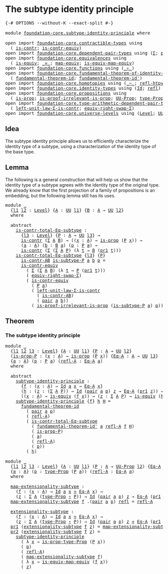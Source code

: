 # The subtype identity principle

<pre class="Agda"><a id="43" class="Symbol">{-#</a> <a id="47" class="Keyword">OPTIONS</a> <a id="55" class="Pragma">--without-K</a> <a id="67" class="Pragma">--exact-split</a> <a id="81" class="Symbol">#-}</a>

<a id="86" class="Keyword">module</a> <a id="93" href="foundation-core.subtype-identity-principle.html" class="Module">foundation-core.subtype-identity-principle</a> <a id="136" class="Keyword">where</a>

<a id="143" class="Keyword">open</a> <a id="148" class="Keyword">import</a> <a id="155" href="foundation-core.contractible-types.html" class="Module">foundation-core.contractible-types</a> <a id="190" class="Keyword">using</a>
  <a id="198" class="Symbol">(</a> <a id="200" href="foundation-core.contractible-types.html#992" class="Function">is-contr</a><a id="208" class="Symbol">;</a> <a id="210" href="foundation-core.contractible-types.html#3297" class="Function">is-contr-equiv</a><a id="224" class="Symbol">)</a>
<a id="226" class="Keyword">open</a> <a id="231" class="Keyword">import</a> <a id="238" href="foundation-core.dependent-pair-types.html" class="Module">foundation-core.dependent-pair-types</a> <a id="275" class="Keyword">using</a> <a id="281" class="Symbol">(</a><a id="282" href="foundation-core.dependent-pair-types.html#502" class="Record">Σ</a><a id="283" class="Symbol">;</a> <a id="285" href="foundation-core.dependent-pair-types.html#575" class="InductiveConstructor">pair</a><a id="289" class="Symbol">;</a> <a id="291" href="foundation-core.dependent-pair-types.html#592" class="Field">pr1</a><a id="294" class="Symbol">;</a> <a id="296" href="foundation-core.dependent-pair-types.html#604" class="Field">pr2</a><a id="299" class="Symbol">)</a>
<a id="301" class="Keyword">open</a> <a id="306" class="Keyword">import</a> <a id="313" href="foundation-core.equivalences.html" class="Module">foundation-core.equivalences</a> <a id="342" class="Keyword">using</a>
  <a id="350" class="Symbol">(</a> <a id="352" href="foundation-core.equivalences.html#1542" class="Function">is-equiv</a><a id="360" class="Symbol">;</a> <a id="362" href="foundation-core.equivalences.html#1607" class="Function Operator">_≃_</a><a id="365" class="Symbol">;</a> <a id="367" href="foundation-core.equivalences.html#1807" class="Function">map-equiv</a><a id="376" class="Symbol">;</a> <a id="378" href="foundation-core.equivalences.html#1862" class="Function">is-equiv-map-equiv</a><a id="396" class="Symbol">)</a>
<a id="398" class="Keyword">open</a> <a id="403" class="Keyword">import</a> <a id="410" href="foundation-core.functions.html" class="Module">foundation-core.functions</a> <a id="436" class="Keyword">using</a> <a id="442" class="Symbol">(</a><a id="443" href="foundation-core.functions.html#407" class="Function Operator">_∘_</a><a id="446" class="Symbol">)</a>
<a id="448" class="Keyword">open</a> <a id="453" class="Keyword">import</a> <a id="460" href="foundation-core.fundamental-theorem-of-identity-types.html" class="Module">foundation-core.fundamental-theorem-of-identity-types</a> <a id="514" class="Keyword">using</a>
  <a id="522" class="Symbol">(</a> <a id="524" href="foundation-core.fundamental-theorem-of-identity-types.html#1888" class="Function">fundamental-theorem-id</a><a id="546" class="Symbol">;</a> <a id="548" href="foundation-core.fundamental-theorem-of-identity-types.html#2160" class="Function">fundamental-theorem-id&#39;</a><a id="571" class="Symbol">)</a>
<a id="573" class="Keyword">open</a> <a id="578" class="Keyword">import</a> <a id="585" href="foundation-core.homotopies.html" class="Module">foundation-core.homotopies</a> <a id="612" class="Keyword">using</a> <a id="618" class="Symbol">(</a><a id="619" href="foundation-core.homotopies.html#545" class="Function Operator">_~_</a><a id="622" class="Symbol">;</a> <a id="624" href="foundation-core.homotopies.html#710" class="Function">refl-htpy</a><a id="633" class="Symbol">)</a>
<a id="635" class="Keyword">open</a> <a id="640" class="Keyword">import</a> <a id="647" href="foundation-core.identity-types.html" class="Module">foundation-core.identity-types</a> <a id="678" class="Keyword">using</a> <a id="684" class="Symbol">(</a><a id="685" href="foundation-core.identity-types.html#1754" class="Datatype">Id</a><a id="687" class="Symbol">;</a> <a id="689" href="foundation-core.identity-types.html#1807" class="InductiveConstructor">refl</a><a id="693" class="Symbol">)</a>
<a id="695" class="Keyword">open</a> <a id="700" class="Keyword">import</a> <a id="707" href="foundation-core.propositions.html" class="Module">foundation-core.propositions</a> <a id="736" class="Keyword">using</a>
  <a id="744" class="Symbol">(</a> <a id="746" href="foundation-core.propositions.html#1295" class="Function">is-prop</a><a id="753" class="Symbol">;</a> <a id="755" href="foundation-core.propositions.html#3036" class="Function">is-proof-irrelevant-is-prop</a><a id="782" class="Symbol">;</a> <a id="784" href="foundation-core.propositions.html#1380" class="Function">UU-Prop</a><a id="791" class="Symbol">;</a> <a id="793" href="foundation-core.propositions.html#1482" class="Function">type-Prop</a><a id="802" class="Symbol">;</a> <a id="804" href="foundation-core.propositions.html#1549" class="Function">is-prop-type-Prop</a><a id="821" class="Symbol">)</a>
<a id="823" class="Keyword">open</a> <a id="828" class="Keyword">import</a> <a id="835" href="foundation-core.type-arithmetic-dependent-pair-types.html" class="Module">foundation-core.type-arithmetic-dependent-pair-types</a> <a id="888" class="Keyword">using</a>
  <a id="896" class="Symbol">(</a> <a id="898" href="foundation-core.type-arithmetic-dependent-pair-types.html#3077" class="Function">left-unit-law-Σ-is-contr</a><a id="922" class="Symbol">;</a> <a id="924" href="foundation-core.type-arithmetic-dependent-pair-types.html#11499" class="Function">equiv-right-swap-Σ</a><a id="942" class="Symbol">)</a>
<a id="944" class="Keyword">open</a> <a id="949" class="Keyword">import</a> <a id="956" href="foundation-core.universe-levels.html" class="Module">foundation-core.universe-levels</a> <a id="988" class="Keyword">using</a> <a id="994" class="Symbol">(</a><a id="995" href="Agda.Primitive.html#597" class="Postulate">Level</a><a id="1000" class="Symbol">;</a> <a id="1002" href="foundation-core.universe-levels.html#222" class="Primitive">UU</a><a id="1004" class="Symbol">;</a> <a id="1006" href="Agda.Primitive.html#810" class="Primitive Operator">_⊔_</a><a id="1009" class="Symbol">)</a>
</pre>
## Idea

The subtype identity principle allows us to efficiently characterize the identity type of a subtype, using a characterization of the identity type of the base type.

## Lemma

The following is a general construction that will help us show that the identity type of a subtype agrees with the identity type of the  original type. We already know that the first projection of a family of propositions is an embedding, but the following lemma still has its uses.

<pre class="Agda"><a id="1493" class="Keyword">module</a> <a id="1500" href="foundation-core.subtype-identity-principle.html#1500" class="Module">_</a>
  <a id="1504" class="Symbol">{</a><a id="1505" href="foundation-core.subtype-identity-principle.html#1505" class="Bound">l1</a> <a id="1508" href="foundation-core.subtype-identity-principle.html#1508" class="Bound">l2</a> <a id="1511" class="Symbol">:</a> <a id="1513" href="Agda.Primitive.html#597" class="Postulate">Level</a><a id="1518" class="Symbol">}</a> <a id="1520" class="Symbol">{</a><a id="1521" href="foundation-core.subtype-identity-principle.html#1521" class="Bound">A</a> <a id="1523" class="Symbol">:</a> <a id="1525" href="foundation-core.universe-levels.html#222" class="Primitive">UU</a> <a id="1528" href="foundation-core.subtype-identity-principle.html#1505" class="Bound">l1</a><a id="1530" class="Symbol">}</a> <a id="1532" class="Symbol">{</a><a id="1533" href="foundation-core.subtype-identity-principle.html#1533" class="Bound">B</a> <a id="1535" class="Symbol">:</a> <a id="1537" href="foundation-core.subtype-identity-principle.html#1521" class="Bound">A</a> <a id="1539" class="Symbol">→</a> <a id="1541" href="foundation-core.universe-levels.html#222" class="Primitive">UU</a> <a id="1544" href="foundation-core.subtype-identity-principle.html#1508" class="Bound">l2</a><a id="1546" class="Symbol">}</a>
  <a id="1550" class="Keyword">where</a>

  <a id="1559" class="Keyword">abstract</a>
    <a id="1572" href="foundation-core.subtype-identity-principle.html#1572" class="Function">is-contr-total-Eq-subtype</a> <a id="1598" class="Symbol">:</a>
      <a id="1606" class="Symbol">{</a><a id="1607" href="foundation-core.subtype-identity-principle.html#1607" class="Bound">l3</a> <a id="1610" class="Symbol">:</a> <a id="1612" href="Agda.Primitive.html#597" class="Postulate">Level</a><a id="1617" class="Symbol">}</a> <a id="1619" class="Symbol">{</a><a id="1620" href="foundation-core.subtype-identity-principle.html#1620" class="Bound">P</a> <a id="1622" class="Symbol">:</a> <a id="1624" href="foundation-core.subtype-identity-principle.html#1521" class="Bound">A</a> <a id="1626" class="Symbol">→</a> <a id="1628" href="foundation-core.universe-levels.html#222" class="Primitive">UU</a> <a id="1631" href="foundation-core.subtype-identity-principle.html#1607" class="Bound">l3</a><a id="1633" class="Symbol">}</a> <a id="1635" class="Symbol">→</a>
      <a id="1643" href="foundation-core.contractible-types.html#992" class="Function">is-contr</a> <a id="1652" class="Symbol">(</a><a id="1653" href="foundation-core.dependent-pair-types.html#502" class="Record">Σ</a> <a id="1655" href="foundation-core.subtype-identity-principle.html#1521" class="Bound">A</a> <a id="1657" href="foundation-core.subtype-identity-principle.html#1533" class="Bound">B</a><a id="1658" class="Symbol">)</a> <a id="1660" class="Symbol">→</a> <a id="1662" class="Symbol">((</a><a id="1664" href="foundation-core.subtype-identity-principle.html#1664" class="Bound">x</a> <a id="1666" class="Symbol">:</a> <a id="1668" href="foundation-core.subtype-identity-principle.html#1521" class="Bound">A</a><a id="1669" class="Symbol">)</a> <a id="1671" class="Symbol">→</a> <a id="1673" href="foundation-core.propositions.html#1295" class="Function">is-prop</a> <a id="1681" class="Symbol">(</a><a id="1682" href="foundation-core.subtype-identity-principle.html#1620" class="Bound">P</a> <a id="1684" href="foundation-core.subtype-identity-principle.html#1664" class="Bound">x</a><a id="1685" class="Symbol">))</a> <a id="1688" class="Symbol">→</a>
      <a id="1696" class="Symbol">(</a><a id="1697" href="foundation-core.subtype-identity-principle.html#1697" class="Bound">a</a> <a id="1699" class="Symbol">:</a> <a id="1701" href="foundation-core.subtype-identity-principle.html#1521" class="Bound">A</a><a id="1702" class="Symbol">)</a> <a id="1704" class="Symbol">(</a><a id="1705" href="foundation-core.subtype-identity-principle.html#1705" class="Bound">b</a> <a id="1707" class="Symbol">:</a> <a id="1709" href="foundation-core.subtype-identity-principle.html#1533" class="Bound">B</a> <a id="1711" href="foundation-core.subtype-identity-principle.html#1697" class="Bound">a</a><a id="1712" class="Symbol">)</a> <a id="1714" class="Symbol">(</a><a id="1715" href="foundation-core.subtype-identity-principle.html#1715" class="Bound">p</a> <a id="1717" class="Symbol">:</a> <a id="1719" href="foundation-core.subtype-identity-principle.html#1620" class="Bound">P</a> <a id="1721" href="foundation-core.subtype-identity-principle.html#1697" class="Bound">a</a><a id="1722" class="Symbol">)</a> <a id="1724" class="Symbol">→</a>
      <a id="1732" href="foundation-core.contractible-types.html#992" class="Function">is-contr</a> <a id="1741" class="Symbol">(</a><a id="1742" href="foundation-core.dependent-pair-types.html#502" class="Record">Σ</a> <a id="1744" class="Symbol">(</a><a id="1745" href="foundation-core.dependent-pair-types.html#502" class="Record">Σ</a> <a id="1747" href="foundation-core.subtype-identity-principle.html#1521" class="Bound">A</a> <a id="1749" href="foundation-core.subtype-identity-principle.html#1620" class="Bound">P</a><a id="1750" class="Symbol">)</a> <a id="1752" class="Symbol">(λ</a> <a id="1755" href="foundation-core.subtype-identity-principle.html#1755" class="Bound">t</a> <a id="1757" class="Symbol">→</a> <a id="1759" href="foundation-core.subtype-identity-principle.html#1533" class="Bound">B</a> <a id="1761" class="Symbol">(</a><a id="1762" href="foundation-core.dependent-pair-types.html#592" class="Field">pr1</a> <a id="1766" href="foundation-core.subtype-identity-principle.html#1755" class="Bound">t</a><a id="1767" class="Symbol">)))</a>
    <a id="1775" href="foundation-core.subtype-identity-principle.html#1572" class="Function">is-contr-total-Eq-subtype</a> <a id="1801" class="Symbol">{</a><a id="1802" href="foundation-core.subtype-identity-principle.html#1802" class="Bound">l3</a><a id="1804" class="Symbol">}</a> <a id="1806" class="Symbol">{</a><a id="1807" href="foundation-core.subtype-identity-principle.html#1807" class="Bound">P</a><a id="1808" class="Symbol">}</a>
      <a id="1816" href="foundation-core.subtype-identity-principle.html#1816" class="Bound">is-contr-AB</a> <a id="1828" href="foundation-core.subtype-identity-principle.html#1828" class="Bound">is-subtype-P</a> <a id="1841" href="foundation-core.subtype-identity-principle.html#1841" class="Bound">a</a> <a id="1843" href="foundation-core.subtype-identity-principle.html#1843" class="Bound">b</a> <a id="1845" href="foundation-core.subtype-identity-principle.html#1845" class="Bound">p</a> <a id="1847" class="Symbol">=</a>
      <a id="1855" href="foundation-core.contractible-types.html#3297" class="Function">is-contr-equiv</a>
        <a id="1878" class="Symbol">(</a> <a id="1880" href="foundation-core.dependent-pair-types.html#502" class="Record">Σ</a> <a id="1882" class="Symbol">(</a><a id="1883" href="foundation-core.dependent-pair-types.html#502" class="Record">Σ</a> <a id="1885" href="foundation-core.subtype-identity-principle.html#1521" class="Bound">A</a> <a id="1887" href="foundation-core.subtype-identity-principle.html#1533" class="Bound">B</a><a id="1888" class="Symbol">)</a> <a id="1890" class="Symbol">(λ</a> <a id="1893" href="foundation-core.subtype-identity-principle.html#1893" class="Bound">t</a> <a id="1895" class="Symbol">→</a> <a id="1897" href="foundation-core.subtype-identity-principle.html#1807" class="Bound">P</a> <a id="1899" class="Symbol">(</a><a id="1900" href="foundation-core.dependent-pair-types.html#592" class="Field">pr1</a> <a id="1904" href="foundation-core.subtype-identity-principle.html#1893" class="Bound">t</a><a id="1905" class="Symbol">)))</a>
        <a id="1917" class="Symbol">(</a> <a id="1919" href="foundation-core.type-arithmetic-dependent-pair-types.html#11499" class="Function">equiv-right-swap-Σ</a><a id="1937" class="Symbol">)</a>
        <a id="1947" class="Symbol">(</a> <a id="1949" href="foundation-core.contractible-types.html#3297" class="Function">is-contr-equiv</a>
          <a id="1974" class="Symbol">(</a> <a id="1976" href="foundation-core.subtype-identity-principle.html#1807" class="Bound">P</a> <a id="1978" href="foundation-core.subtype-identity-principle.html#1841" class="Bound">a</a><a id="1979" class="Symbol">)</a>
          <a id="1991" class="Symbol">(</a> <a id="1993" href="foundation-core.type-arithmetic-dependent-pair-types.html#3077" class="Function">left-unit-law-Σ-is-contr</a>
            <a id="2030" class="Symbol">(</a> <a id="2032" href="foundation-core.subtype-identity-principle.html#1816" class="Bound">is-contr-AB</a><a id="2043" class="Symbol">)</a>
            <a id="2057" class="Symbol">(</a> <a id="2059" href="foundation-core.dependent-pair-types.html#575" class="InductiveConstructor">pair</a> <a id="2064" href="foundation-core.subtype-identity-principle.html#1841" class="Bound">a</a> <a id="2066" href="foundation-core.subtype-identity-principle.html#1843" class="Bound">b</a><a id="2067" class="Symbol">))</a>
          <a id="2080" class="Symbol">(</a> <a id="2082" href="foundation-core.propositions.html#3036" class="Function">is-proof-irrelevant-is-prop</a> <a id="2110" class="Symbol">(</a><a id="2111" href="foundation-core.subtype-identity-principle.html#1828" class="Bound">is-subtype-P</a> <a id="2124" href="foundation-core.subtype-identity-principle.html#1841" class="Bound">a</a><a id="2125" class="Symbol">)</a> <a id="2127" href="foundation-core.subtype-identity-principle.html#1845" class="Bound">p</a><a id="2128" class="Symbol">))</a>
</pre>
## Theorem

### The subtype identity principle

<pre class="Agda"><a id="2192" class="Keyword">module</a> <a id="2199" href="foundation-core.subtype-identity-principle.html#2199" class="Module">_</a>
  <a id="2203" class="Symbol">{</a><a id="2204" href="foundation-core.subtype-identity-principle.html#2204" class="Bound">l1</a> <a id="2207" href="foundation-core.subtype-identity-principle.html#2207" class="Bound">l2</a> <a id="2210" href="foundation-core.subtype-identity-principle.html#2210" class="Bound">l3</a> <a id="2213" class="Symbol">:</a> <a id="2215" href="Agda.Primitive.html#597" class="Postulate">Level</a><a id="2220" class="Symbol">}</a> <a id="2222" class="Symbol">{</a><a id="2223" href="foundation-core.subtype-identity-principle.html#2223" class="Bound">A</a> <a id="2225" class="Symbol">:</a> <a id="2227" href="foundation-core.universe-levels.html#222" class="Primitive">UU</a> <a id="2230" href="foundation-core.subtype-identity-principle.html#2204" class="Bound">l1</a><a id="2232" class="Symbol">}</a> <a id="2234" class="Symbol">{</a><a id="2235" href="foundation-core.subtype-identity-principle.html#2235" class="Bound">P</a> <a id="2237" class="Symbol">:</a> <a id="2239" href="foundation-core.subtype-identity-principle.html#2223" class="Bound">A</a> <a id="2241" class="Symbol">→</a> <a id="2243" href="foundation-core.universe-levels.html#222" class="Primitive">UU</a> <a id="2246" href="foundation-core.subtype-identity-principle.html#2207" class="Bound">l2</a><a id="2248" class="Symbol">}</a>
  <a id="2252" class="Symbol">(</a><a id="2253" href="foundation-core.subtype-identity-principle.html#2253" class="Bound">is-prop-P</a> <a id="2263" class="Symbol">:</a> <a id="2265" class="Symbol">(</a><a id="2266" href="foundation-core.subtype-identity-principle.html#2266" class="Bound">x</a> <a id="2268" class="Symbol">:</a> <a id="2270" href="foundation-core.subtype-identity-principle.html#2223" class="Bound">A</a><a id="2271" class="Symbol">)</a> <a id="2273" class="Symbol">→</a> <a id="2275" href="foundation-core.propositions.html#1295" class="Function">is-prop</a> <a id="2283" class="Symbol">(</a><a id="2284" href="foundation-core.subtype-identity-principle.html#2235" class="Bound">P</a> <a id="2286" href="foundation-core.subtype-identity-principle.html#2266" class="Bound">x</a><a id="2287" class="Symbol">))</a> <a id="2290" class="Symbol">{</a><a id="2291" href="foundation-core.subtype-identity-principle.html#2291" class="Bound">Eq-A</a> <a id="2296" class="Symbol">:</a> <a id="2298" href="foundation-core.subtype-identity-principle.html#2223" class="Bound">A</a> <a id="2300" class="Symbol">→</a> <a id="2302" href="foundation-core.universe-levels.html#222" class="Primitive">UU</a> <a id="2305" href="foundation-core.subtype-identity-principle.html#2210" class="Bound">l3</a><a id="2307" class="Symbol">}</a>
  <a id="2311" class="Symbol">{</a><a id="2312" href="foundation-core.subtype-identity-principle.html#2312" class="Bound">a</a> <a id="2314" class="Symbol">:</a> <a id="2316" href="foundation-core.subtype-identity-principle.html#2223" class="Bound">A</a><a id="2317" class="Symbol">}</a> <a id="2319" class="Symbol">(</a><a id="2320" href="foundation-core.subtype-identity-principle.html#2320" class="Bound">p</a> <a id="2322" class="Symbol">:</a> <a id="2324" href="foundation-core.subtype-identity-principle.html#2235" class="Bound">P</a> <a id="2326" href="foundation-core.subtype-identity-principle.html#2312" class="Bound">a</a><a id="2327" class="Symbol">)</a> <a id="2329" class="Symbol">(</a><a id="2330" href="foundation-core.subtype-identity-principle.html#2330" class="Bound">refl-A</a> <a id="2337" class="Symbol">:</a> <a id="2339" href="foundation-core.subtype-identity-principle.html#2291" class="Bound">Eq-A</a> <a id="2344" href="foundation-core.subtype-identity-principle.html#2312" class="Bound">a</a><a id="2345" class="Symbol">)</a>
  <a id="2349" class="Keyword">where</a>

  <a id="2358" class="Keyword">abstract</a>
    <a id="2371" href="foundation-core.subtype-identity-principle.html#2371" class="Function">subtype-identity-principle</a> <a id="2398" class="Symbol">:</a>
      <a id="2406" class="Symbol">{</a><a id="2407" href="foundation-core.subtype-identity-principle.html#2407" class="Bound">f</a> <a id="2409" class="Symbol">:</a> <a id="2411" class="Symbol">(</a><a id="2412" href="foundation-core.subtype-identity-principle.html#2412" class="Bound">x</a> <a id="2414" class="Symbol">:</a> <a id="2416" href="foundation-core.subtype-identity-principle.html#2223" class="Bound">A</a><a id="2417" class="Symbol">)</a> <a id="2419" class="Symbol">→</a> <a id="2421" href="foundation-core.identity-types.html#1754" class="Datatype">Id</a> <a id="2424" href="foundation-core.subtype-identity-principle.html#2312" class="Bound">a</a> <a id="2426" href="foundation-core.subtype-identity-principle.html#2412" class="Bound">x</a> <a id="2428" class="Symbol">→</a> <a id="2430" href="foundation-core.subtype-identity-principle.html#2291" class="Bound">Eq-A</a> <a id="2435" href="foundation-core.subtype-identity-principle.html#2412" class="Bound">x</a><a id="2436" class="Symbol">}</a>
      <a id="2444" class="Symbol">(</a><a id="2445" href="foundation-core.subtype-identity-principle.html#2445" class="Bound">h</a> <a id="2447" class="Symbol">:</a> <a id="2449" class="Symbol">(</a><a id="2450" href="foundation-core.subtype-identity-principle.html#2450" class="Bound">z</a> <a id="2452" class="Symbol">:</a> <a id="2454" class="Symbol">(</a><a id="2455" href="foundation-core.dependent-pair-types.html#502" class="Record">Σ</a> <a id="2457" href="foundation-core.subtype-identity-principle.html#2223" class="Bound">A</a> <a id="2459" href="foundation-core.subtype-identity-principle.html#2235" class="Bound">P</a><a id="2460" class="Symbol">))</a> <a id="2463" class="Symbol">→</a> <a id="2465" href="foundation-core.identity-types.html#1754" class="Datatype">Id</a> <a id="2468" class="Symbol">(</a><a id="2469" href="foundation-core.dependent-pair-types.html#575" class="InductiveConstructor">pair</a> <a id="2474" href="foundation-core.subtype-identity-principle.html#2312" class="Bound">a</a> <a id="2476" href="foundation-core.subtype-identity-principle.html#2320" class="Bound">p</a><a id="2477" class="Symbol">)</a> <a id="2479" href="foundation-core.subtype-identity-principle.html#2450" class="Bound">z</a> <a id="2481" class="Symbol">→</a> <a id="2483" href="foundation-core.subtype-identity-principle.html#2291" class="Bound">Eq-A</a> <a id="2488" class="Symbol">(</a><a id="2489" href="foundation-core.dependent-pair-types.html#592" class="Field">pr1</a> <a id="2493" href="foundation-core.subtype-identity-principle.html#2450" class="Bound">z</a><a id="2494" class="Symbol">))</a> <a id="2497" class="Symbol">→</a>
      <a id="2505" class="Symbol">((</a><a id="2507" href="foundation-core.subtype-identity-principle.html#2507" class="Bound">x</a> <a id="2509" class="Symbol">:</a> <a id="2511" href="foundation-core.subtype-identity-principle.html#2223" class="Bound">A</a><a id="2512" class="Symbol">)</a> <a id="2514" class="Symbol">→</a> <a id="2516" href="foundation-core.equivalences.html#1542" class="Function">is-equiv</a> <a id="2525" class="Symbol">(</a><a id="2526" href="foundation-core.subtype-identity-principle.html#2407" class="Bound">f</a> <a id="2528" href="foundation-core.subtype-identity-principle.html#2507" class="Bound">x</a><a id="2529" class="Symbol">))</a> <a id="2532" class="Symbol">→</a> <a id="2534" class="Symbol">(</a><a id="2535" href="foundation-core.subtype-identity-principle.html#2535" class="Bound">z</a> <a id="2537" class="Symbol">:</a> <a id="2539" href="foundation-core.dependent-pair-types.html#502" class="Record">Σ</a> <a id="2541" href="foundation-core.subtype-identity-principle.html#2223" class="Bound">A</a> <a id="2543" href="foundation-core.subtype-identity-principle.html#2235" class="Bound">P</a><a id="2544" class="Symbol">)</a> <a id="2546" class="Symbol">→</a> <a id="2548" href="foundation-core.equivalences.html#1542" class="Function">is-equiv</a> <a id="2557" class="Symbol">(</a><a id="2558" href="foundation-core.subtype-identity-principle.html#2445" class="Bound">h</a> <a id="2560" href="foundation-core.subtype-identity-principle.html#2535" class="Bound">z</a><a id="2561" class="Symbol">)</a>
    <a id="2567" href="foundation-core.subtype-identity-principle.html#2371" class="Function">subtype-identity-principle</a> <a id="2594" class="Symbol">{</a><a id="2595" href="foundation-core.subtype-identity-principle.html#2595" class="Bound">f</a><a id="2596" class="Symbol">}</a> <a id="2598" href="foundation-core.subtype-identity-principle.html#2598" class="Bound">h</a> <a id="2600" href="foundation-core.subtype-identity-principle.html#2600" class="Bound">H</a> <a id="2602" class="Symbol">=</a>
      <a id="2610" href="foundation-core.fundamental-theorem-of-identity-types.html#1888" class="Function">fundamental-theorem-id</a>
        <a id="2641" class="Symbol">(</a> <a id="2643" href="foundation-core.dependent-pair-types.html#575" class="InductiveConstructor">pair</a> <a id="2648" href="foundation-core.subtype-identity-principle.html#2312" class="Bound">a</a> <a id="2650" href="foundation-core.subtype-identity-principle.html#2320" class="Bound">p</a><a id="2651" class="Symbol">)</a>
        <a id="2661" class="Symbol">(</a> <a id="2663" href="foundation-core.subtype-identity-principle.html#2330" class="Bound">refl-A</a><a id="2669" class="Symbol">)</a>
        <a id="2679" class="Symbol">(</a> <a id="2681" href="foundation-core.subtype-identity-principle.html#1572" class="Function">is-contr-total-Eq-subtype</a>
          <a id="2717" class="Symbol">(</a> <a id="2719" href="foundation-core.fundamental-theorem-of-identity-types.html#2160" class="Function">fundamental-theorem-id&#39;</a> <a id="2743" href="foundation-core.subtype-identity-principle.html#2312" class="Bound">a</a> <a id="2745" href="foundation-core.subtype-identity-principle.html#2330" class="Bound">refl-A</a> <a id="2752" href="foundation-core.subtype-identity-principle.html#2595" class="Bound">f</a> <a id="2754" href="foundation-core.subtype-identity-principle.html#2600" class="Bound">H</a><a id="2755" class="Symbol">)</a>
          <a id="2767" class="Symbol">(</a> <a id="2769" href="foundation-core.subtype-identity-principle.html#2253" class="Bound">is-prop-P</a><a id="2778" class="Symbol">)</a>
          <a id="2790" class="Symbol">(</a> <a id="2792" href="foundation-core.subtype-identity-principle.html#2312" class="Bound">a</a><a id="2793" class="Symbol">)</a>
          <a id="2805" class="Symbol">(</a> <a id="2807" href="foundation-core.subtype-identity-principle.html#2330" class="Bound">refl-A</a><a id="2813" class="Symbol">)</a>
          <a id="2825" class="Symbol">(</a> <a id="2827" href="foundation-core.subtype-identity-principle.html#2320" class="Bound">p</a><a id="2828" class="Symbol">))</a>
        <a id="2839" class="Symbol">(</a> <a id="2841" href="foundation-core.subtype-identity-principle.html#2598" class="Bound">h</a><a id="2842" class="Symbol">)</a>

<a id="2845" class="Keyword">module</a> <a id="2852" href="foundation-core.subtype-identity-principle.html#2852" class="Module">_</a>
  <a id="2856" class="Symbol">{</a><a id="2857" href="foundation-core.subtype-identity-principle.html#2857" class="Bound">l1</a> <a id="2860" href="foundation-core.subtype-identity-principle.html#2860" class="Bound">l2</a> <a id="2863" href="foundation-core.subtype-identity-principle.html#2863" class="Bound">l3</a> <a id="2866" class="Symbol">:</a> <a id="2868" href="Agda.Primitive.html#597" class="Postulate">Level</a><a id="2873" class="Symbol">}</a> <a id="2875" class="Symbol">{</a><a id="2876" href="foundation-core.subtype-identity-principle.html#2876" class="Bound">A</a> <a id="2878" class="Symbol">:</a> <a id="2880" href="foundation-core.universe-levels.html#222" class="Primitive">UU</a> <a id="2883" href="foundation-core.subtype-identity-principle.html#2857" class="Bound">l1</a><a id="2885" class="Symbol">}</a> <a id="2887" class="Symbol">(</a><a id="2888" href="foundation-core.subtype-identity-principle.html#2888" class="Bound">P</a> <a id="2890" class="Symbol">:</a> <a id="2892" href="foundation-core.subtype-identity-principle.html#2876" class="Bound">A</a> <a id="2894" class="Symbol">→</a> <a id="2896" href="foundation-core.propositions.html#1380" class="Function">UU-Prop</a> <a id="2904" href="foundation-core.subtype-identity-principle.html#2860" class="Bound">l2</a><a id="2906" class="Symbol">)</a> <a id="2908" class="Symbol">{</a><a id="2909" href="foundation-core.subtype-identity-principle.html#2909" class="Bound">Eq-A</a> <a id="2914" class="Symbol">:</a> <a id="2916" href="foundation-core.subtype-identity-principle.html#2876" class="Bound">A</a> <a id="2918" class="Symbol">→</a> <a id="2920" href="foundation-core.universe-levels.html#222" class="Primitive">UU</a> <a id="2923" href="foundation-core.subtype-identity-principle.html#2863" class="Bound">l3</a><a id="2925" class="Symbol">}</a>
  <a id="2929" class="Symbol">{</a><a id="2930" href="foundation-core.subtype-identity-principle.html#2930" class="Bound">a</a> <a id="2932" class="Symbol">:</a> <a id="2934" href="foundation-core.subtype-identity-principle.html#2876" class="Bound">A</a><a id="2935" class="Symbol">}</a> <a id="2937" class="Symbol">(</a><a id="2938" href="foundation-core.subtype-identity-principle.html#2938" class="Bound">p</a> <a id="2940" class="Symbol">:</a> <a id="2942" href="foundation-core.propositions.html#1482" class="Function">type-Prop</a> <a id="2952" class="Symbol">(</a><a id="2953" href="foundation-core.subtype-identity-principle.html#2888" class="Bound">P</a> <a id="2955" href="foundation-core.subtype-identity-principle.html#2930" class="Bound">a</a><a id="2956" class="Symbol">))</a> <a id="2959" class="Symbol">(</a><a id="2960" href="foundation-core.subtype-identity-principle.html#2960" class="Bound">refl-A</a> <a id="2967" class="Symbol">:</a> <a id="2969" href="foundation-core.subtype-identity-principle.html#2909" class="Bound">Eq-A</a> <a id="2974" href="foundation-core.subtype-identity-principle.html#2930" class="Bound">a</a><a id="2975" class="Symbol">)</a>
  <a id="2979" class="Keyword">where</a>

  <a id="2988" href="foundation-core.subtype-identity-principle.html#2988" class="Function">map-extensionality-subtype</a> <a id="3015" class="Symbol">:</a>
    <a id="3021" class="Symbol">(</a><a id="3022" href="foundation-core.subtype-identity-principle.html#3022" class="Bound">f</a> <a id="3024" class="Symbol">:</a> <a id="3026" class="Symbol">(</a><a id="3027" href="foundation-core.subtype-identity-principle.html#3027" class="Bound">x</a> <a id="3029" class="Symbol">:</a> <a id="3031" href="foundation-core.subtype-identity-principle.html#2876" class="Bound">A</a><a id="3032" class="Symbol">)</a> <a id="3034" class="Symbol">→</a> <a id="3036" href="foundation-core.identity-types.html#1754" class="Datatype">Id</a> <a id="3039" href="foundation-core.subtype-identity-principle.html#2930" class="Bound">a</a> <a id="3041" href="foundation-core.subtype-identity-principle.html#3027" class="Bound">x</a> <a id="3043" href="foundation-core.equivalences.html#1607" class="Function Operator">≃</a> <a id="3045" href="foundation-core.subtype-identity-principle.html#2909" class="Bound">Eq-A</a> <a id="3050" href="foundation-core.subtype-identity-principle.html#3027" class="Bound">x</a><a id="3051" class="Symbol">)</a> <a id="3053" class="Symbol">→</a>
    <a id="3059" class="Symbol">(</a><a id="3060" href="foundation-core.subtype-identity-principle.html#3060" class="Bound">z</a> <a id="3062" class="Symbol">:</a> <a id="3064" href="foundation-core.dependent-pair-types.html#502" class="Record">Σ</a> <a id="3066" href="foundation-core.subtype-identity-principle.html#2876" class="Bound">A</a> <a id="3068" class="Symbol">(</a><a id="3069" href="foundation-core.propositions.html#1482" class="Function">type-Prop</a> <a id="3079" href="foundation-core.functions.html#407" class="Function Operator">∘</a> <a id="3081" href="foundation-core.subtype-identity-principle.html#2888" class="Bound">P</a><a id="3082" class="Symbol">))</a> <a id="3085" class="Symbol">→</a> <a id="3087" href="foundation-core.identity-types.html#1754" class="Datatype">Id</a> <a id="3090" class="Symbol">(</a><a id="3091" href="foundation-core.dependent-pair-types.html#575" class="InductiveConstructor">pair</a> <a id="3096" href="foundation-core.subtype-identity-principle.html#2930" class="Bound">a</a> <a id="3098" href="foundation-core.subtype-identity-principle.html#2938" class="Bound">p</a><a id="3099" class="Symbol">)</a> <a id="3101" href="foundation-core.subtype-identity-principle.html#3060" class="Bound">z</a> <a id="3103" class="Symbol">→</a> <a id="3105" href="foundation-core.subtype-identity-principle.html#2909" class="Bound">Eq-A</a> <a id="3110" class="Symbol">(</a><a id="3111" href="foundation-core.dependent-pair-types.html#592" class="Field">pr1</a> <a id="3115" href="foundation-core.subtype-identity-principle.html#3060" class="Bound">z</a><a id="3116" class="Symbol">)</a>
  <a id="3120" href="foundation-core.subtype-identity-principle.html#2988" class="Function">map-extensionality-subtype</a> <a id="3147" href="foundation-core.subtype-identity-principle.html#3147" class="Bound">f</a> <a id="3149" class="DottedPattern Symbol">.(</a><a id="3151" href="foundation-core.dependent-pair-types.html#575" class="DottedPattern InductiveConstructor">pair</a> <a id="3156" href="foundation-core.subtype-identity-principle.html#2930" class="DottedPattern Bound">a</a> <a id="3158" href="foundation-core.subtype-identity-principle.html#2938" class="DottedPattern Bound">p</a><a id="3159" class="DottedPattern Symbol">)</a> <a id="3161" href="foundation-core.identity-types.html#1807" class="InductiveConstructor">refl</a> <a id="3166" class="Symbol">=</a> <a id="3168" href="foundation-core.subtype-identity-principle.html#2960" class="Bound">refl-A</a>

  <a id="3178" href="foundation-core.subtype-identity-principle.html#3178" class="Function">extensionality-subtype</a> <a id="3201" class="Symbol">:</a>
    <a id="3207" class="Symbol">(</a><a id="3208" href="foundation-core.subtype-identity-principle.html#3208" class="Bound">f</a> <a id="3210" class="Symbol">:</a> <a id="3212" class="Symbol">(</a><a id="3213" href="foundation-core.subtype-identity-principle.html#3213" class="Bound">x</a> <a id="3215" class="Symbol">:</a> <a id="3217" href="foundation-core.subtype-identity-principle.html#2876" class="Bound">A</a><a id="3218" class="Symbol">)</a> <a id="3220" class="Symbol">→</a> <a id="3222" href="foundation-core.identity-types.html#1754" class="Datatype">Id</a> <a id="3225" href="foundation-core.subtype-identity-principle.html#2930" class="Bound">a</a> <a id="3227" href="foundation-core.subtype-identity-principle.html#3213" class="Bound">x</a> <a id="3229" href="foundation-core.equivalences.html#1607" class="Function Operator">≃</a> <a id="3231" href="foundation-core.subtype-identity-principle.html#2909" class="Bound">Eq-A</a> <a id="3236" href="foundation-core.subtype-identity-principle.html#3213" class="Bound">x</a><a id="3237" class="Symbol">)</a> <a id="3239" class="Symbol">→</a>
    <a id="3245" class="Symbol">(</a><a id="3246" href="foundation-core.subtype-identity-principle.html#3246" class="Bound">z</a> <a id="3248" class="Symbol">:</a> <a id="3250" href="foundation-core.dependent-pair-types.html#502" class="Record">Σ</a> <a id="3252" href="foundation-core.subtype-identity-principle.html#2876" class="Bound">A</a> <a id="3254" class="Symbol">(</a><a id="3255" href="foundation-core.propositions.html#1482" class="Function">type-Prop</a> <a id="3265" href="foundation-core.functions.html#407" class="Function Operator">∘</a> <a id="3267" href="foundation-core.subtype-identity-principle.html#2888" class="Bound">P</a><a id="3268" class="Symbol">))</a> <a id="3271" class="Symbol">→</a> <a id="3273" href="foundation-core.identity-types.html#1754" class="Datatype">Id</a> <a id="3276" class="Symbol">(</a><a id="3277" href="foundation-core.dependent-pair-types.html#575" class="InductiveConstructor">pair</a> <a id="3282" href="foundation-core.subtype-identity-principle.html#2930" class="Bound">a</a> <a id="3284" href="foundation-core.subtype-identity-principle.html#2938" class="Bound">p</a><a id="3285" class="Symbol">)</a> <a id="3287" href="foundation-core.subtype-identity-principle.html#3246" class="Bound">z</a> <a id="3289" href="foundation-core.equivalences.html#1607" class="Function Operator">≃</a> <a id="3291" href="foundation-core.subtype-identity-principle.html#2909" class="Bound">Eq-A</a> <a id="3296" class="Symbol">(</a><a id="3297" href="foundation-core.dependent-pair-types.html#592" class="Field">pr1</a> <a id="3301" href="foundation-core.subtype-identity-principle.html#3246" class="Bound">z</a><a id="3302" class="Symbol">)</a>
  <a id="3306" href="foundation-core.dependent-pair-types.html#592" class="Field">pr1</a> <a id="3310" class="Symbol">(</a><a id="3311" href="foundation-core.subtype-identity-principle.html#3178" class="Function">extensionality-subtype</a> <a id="3334" href="foundation-core.subtype-identity-principle.html#3334" class="Bound">f</a> <a id="3336" href="foundation-core.subtype-identity-principle.html#3336" class="Bound">z</a><a id="3337" class="Symbol">)</a> <a id="3339" class="Symbol">=</a> <a id="3341" href="foundation-core.subtype-identity-principle.html#2988" class="Function">map-extensionality-subtype</a> <a id="3368" href="foundation-core.subtype-identity-principle.html#3334" class="Bound">f</a> <a id="3370" href="foundation-core.subtype-identity-principle.html#3336" class="Bound">z</a>
  <a id="3374" href="foundation-core.dependent-pair-types.html#604" class="Field">pr2</a> <a id="3378" class="Symbol">(</a><a id="3379" href="foundation-core.subtype-identity-principle.html#3178" class="Function">extensionality-subtype</a> <a id="3402" href="foundation-core.subtype-identity-principle.html#3402" class="Bound">f</a> <a id="3404" href="foundation-core.subtype-identity-principle.html#3404" class="Bound">z</a><a id="3405" class="Symbol">)</a> <a id="3407" class="Symbol">=</a>
    <a id="3413" href="foundation-core.subtype-identity-principle.html#2371" class="Function">subtype-identity-principle</a>
      <a id="3446" class="Symbol">(</a> <a id="3448" class="Symbol">λ</a> <a id="3450" href="foundation-core.subtype-identity-principle.html#3450" class="Bound">x</a> <a id="3452" class="Symbol">→</a> <a id="3454" href="foundation-core.propositions.html#1549" class="Function">is-prop-type-Prop</a> <a id="3472" class="Symbol">(</a><a id="3473" href="foundation-core.subtype-identity-principle.html#2888" class="Bound">P</a> <a id="3475" href="foundation-core.subtype-identity-principle.html#3450" class="Bound">x</a><a id="3476" class="Symbol">))</a>
      <a id="3485" class="Symbol">(</a> <a id="3487" href="foundation-core.subtype-identity-principle.html#2938" class="Bound">p</a><a id="3488" class="Symbol">)</a>
      <a id="3496" class="Symbol">(</a> <a id="3498" href="foundation-core.subtype-identity-principle.html#2960" class="Bound">refl-A</a><a id="3504" class="Symbol">)</a>
      <a id="3512" class="Symbol">(</a> <a id="3514" href="foundation-core.subtype-identity-principle.html#2988" class="Function">map-extensionality-subtype</a> <a id="3541" href="foundation-core.subtype-identity-principle.html#3402" class="Bound">f</a><a id="3542" class="Symbol">)</a>
      <a id="3550" class="Symbol">(</a> <a id="3552" class="Symbol">λ</a> <a id="3554" href="foundation-core.subtype-identity-principle.html#3554" class="Bound">x</a> <a id="3556" class="Symbol">→</a> <a id="3558" href="foundation-core.equivalences.html#1862" class="Function">is-equiv-map-equiv</a> <a id="3577" class="Symbol">(</a><a id="3578" href="foundation-core.subtype-identity-principle.html#3402" class="Bound">f</a> <a id="3580" href="foundation-core.subtype-identity-principle.html#3554" class="Bound">x</a><a id="3581" class="Symbol">))</a>
      <a id="3590" class="Symbol">(</a> <a id="3592" href="foundation-core.subtype-identity-principle.html#3404" class="Bound">z</a><a id="3593" class="Symbol">)</a>
</pre>